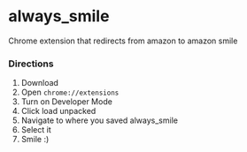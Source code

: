 # always_smile
Chrome extension that redirects from amazon to amazon smile

### Directions
1. Download
1. Open ```chrome://extensions```
1. Turn on Developer Mode
1. Click load unpacked
1. Navigate to where you saved always_smile
1. Select it
1. Smile :)
